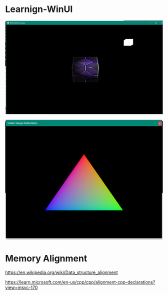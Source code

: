 # Learnign-WinUI

![OpenGL](OpenGL.PNG)

![Vulkan](Vulkan.PNG)


# Memory Alignment

https://en.wikipedia.org/wiki/Data_structure_alignment

https://learn.microsoft.com/en-us/cpp/cpp/alignment-cpp-declarations?view=msvc-170
